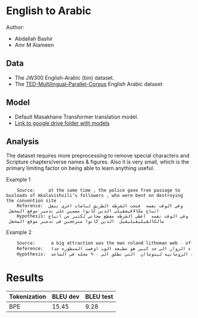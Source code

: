 # English to Arabic

Author: 
* Abdallah Bashir
* Amr M Alameen

## Data

* The JW300 English-Arabic (bin) dataset.
* The [TED-Multilingual-Parallel-Corpus](https://github.com/ajinkyakulkarni14/TED-Multilingual-Parallel-Corpus) English Arabic dataset	


## Model

- Default Masakhane Transformer translation model.
- [Link to google drive folder with models](https://drive.google.com/drive/folders/18P6HH9wavVpaR3UufoiUsTeqMnkvc1He)

## Analysis

The dataset requires more preprocessing to remove special characters and Scripture chapters/verse names & figures. Also it is very small, which is the primary limiting factor on being able to learn anything useful.

Example 1
```ar
	Source:     at the same time , the police gave free passage to busloads of mkalavishvili’s followers , who were bent on destroying the convention site .
	Reference:  وفي الوقت نفسه ‏ فتحت الشرطه الطريق لباصات اخري تنقل اتباع مكالاڤيشڤيلي الذين كانوا مصمين علي تدمير موقع المحفل ‏
	Hypothesis: وفي الوقت نفسه ‏ اعطي الشرطه مقطع مجاني لكثير من اتباع مالكالڤيليڤيليڤيل ‏ الذين كانوا منزعجين في تدمير موقع المحفل ‏
```

Example 2
```sh
	Source:      a big attraction was the man roland lithoman web - offset press that prints up to 90,000 magazines an hour .
	Reference:  وما لفت انتباه الزوار الي حد كبير هو مطبعه الوب اوفست المتطوره جدا ‏ man roland lithoman‏ ‏ التي يمكن ان تطبع ٠‏٩٠ مجله في الساعه ‏ 
	Hypothesis: كان جذب كبير هو الصحافه الرومانيه ليتوماان ‏ التي تطلق الي ٠‏٩٠ مجله في الساعه ‏
```

# Results

Tokenization | BLEU dev | BLEU test
--- | --- | ---
BPE | 15.45  | 9.28
